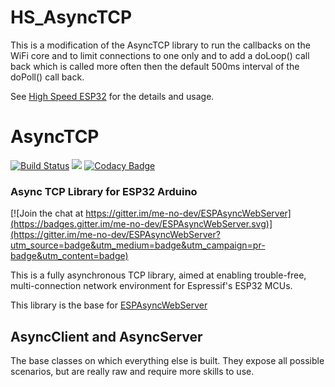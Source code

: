 # HS_AsyncTCP 

This is a modification of the AsyncTCP library to run the callbacks on the WiFi core and to limit connections to one only and to add a doLoop() call back which is called more often then the default 500ms interval of the doPoll() call back.

See [High Speed ESP32](https://www.forward.com.au/pfod/ESP32/HighSpeedCtrl/index.html) for the details and usage.

# AsyncTCP 
[![Build Status](https://travis-ci.org/me-no-dev/AsyncTCP.svg?branch=master)](https://travis-ci.org/me-no-dev/AsyncTCP) ![](https://github.com/me-no-dev/AsyncTCP/workflows/Async%20TCP%20CI/badge.svg) [![Codacy Badge](https://api.codacy.com/project/badge/Grade/2f7e4d1df8b446d192cbfec6dc174d2d)](https://www.codacy.com/manual/me-no-dev/AsyncTCP?utm_source=github.com&amp;utm_medium=referral&amp;utm_content=me-no-dev/AsyncTCP&amp;utm_campaign=Badge_Grade)

### Async TCP Library for ESP32 Arduino

[![Join the chat at https://gitter.im/me-no-dev/ESPAsyncWebServer](https://badges.gitter.im/me-no-dev/ESPAsyncWebServer.svg)](https://gitter.im/me-no-dev/ESPAsyncWebServer?utm_source=badge&utm_medium=badge&utm_campaign=pr-badge&utm_content=badge)

This is a fully asynchronous TCP library, aimed at enabling trouble-free, multi-connection network environment for Espressif's ESP32 MCUs.

This library is the base for [ESPAsyncWebServer](https://github.com/me-no-dev/ESPAsyncWebServer)

## AsyncClient and AsyncServer
The base classes on which everything else is built. They expose all possible scenarios, but are really raw and require more skills to use.

